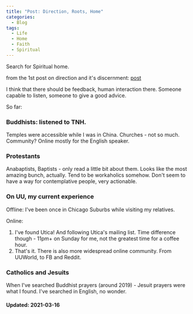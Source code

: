 ```yaml
---
title: "Post: Direction, Roots, Home"
categories:
  - Blog 
tags:
  - Life
  - Home 
  - Faith 
  - Spiritual 
---
```

Search for Spiritual home. 

from the 1st post on direction and it's discernment: [post](https://scriptingforgood.github.io/no-pretending/2021-03-16-direction)

I think that there should be feedback, human interaction there. Someone capable to listen, someone to give a good advice. 

So far: 
### Buddhists: listened to TNH. 
Temples were accessible while I was in China. Churches - not so much. 
Community? Online mostly for the English speaker. 

### Protestants 
Anabaptists, Baptists - only read a little bit about them. Looks like the most amazing bunch, actually. Tend to be workaholics somehow. 
Don't seem to have a way for contemplative people, very actionable. 

### On UU, my current experience
Offline: I've been once in Chicago Suburbs while visiting my relatives. 

Online: 
1. I've found Utica! And following Utica's mailing list. Time difference though - 11pm+ on Sunday for me, not the greatest time for a coffee hour. 
2. That's it. There is also more widespread online community. From UUWorld, to FB and Reddit. 

### Catholics and Jesuits
When I've searched Buddhist prayers (around 2019) - Jesuit prayers were what I found. 
I've searched in English, no wonder. 

#### Updated: 2021-03-16 

